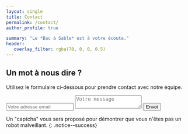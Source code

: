 ```yaml
---
layout: single
title: Contact
permalink: /contact/
author_profile: true

summary: "Le *Bac à Sable* est à votre écoute."
header:
   overlay_filter: rgba(70, 0, 0, 0.5)
---
```


## Un mot à nous dire ?
Utilisez le formulaire ci-dessous pour prendre contact avec notre équipe. 

<form method="POST" action="https://formspree.io/contact@bac-a-sable.eu">
<input type="hidden" name="_format" value="plain" />
<input type="hidden" name="_next" value="https://bac-a-sable.eu/contact" />
<input type="hidden" name="_cc" value="pierre.kessler@gmail.com" />
<input type="hidden" name="_subject" value="Nouvel envoi depuis le blog" />
<input type="text" name="_gotcha" style="display:none" />
  <input name="email" placeholder="Votre adresse email" type="email">
  <textarea name="message" placeholder="Votre message"></textarea>
  <button type="submit">Envoi</button>
</form>

Un "captcha" vous sera proposé pour démontrer que vous n'êtes pas un robot malveillant.
{: .notice--success}  
